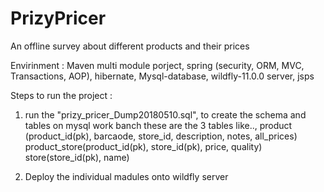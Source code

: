 # PrizyPricer



An offline survey about different products and their prices

Envirinment : 
Maven multi module porject, spring (security, ORM, MVC, Transactions, AOP), hibernate, Mysql-database, wildfly-11.0.0 server, jsps

Steps to run the project : 

1. run the "prizy_pricer_Dump20180510.sql", to create the schema and tables on mysql work banch
  these are the 3 tables like..,
  product (product_id(pk), barcaode, store_id, description, notes, all_prices)
  product_store(product_id(pk), store_id(pk), price, quality)
  store(store_id(pk), name)

2. Deploy the individual madules onto wildfly server 
